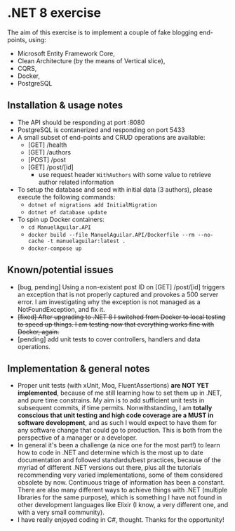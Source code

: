 # .NET 8 exercise

The aim of this exercise is to implement a couple of fake blogging end-points, using:

* Microsoft Entity Framework Core,
* Clean Architecture (by the means of Vertical slice),
* CQRS,
* Docker,
* PostgreSQL

## Installation & usage notes

* The API should be responding at port :8080
* PostgreSQL is contanerized and responding on port 5433
* A small subset of end-points and CRUD operations are available:
    * [GET] /health 
    * [GET] /authors
    * [POST] /post
    * [GET] /post/[id]
        * use request header `WithAuthors` with some value to retrieve author related information
* To setup the database and seed with initial data (3 authors), please execute the following commands:
    * `dotnet ef migrations add InitialMigration`
    * `dotnet ef database update`
* To spin up Docker containers:
    * `cd ManuelAguilar.API`
    * `docker build --file ManuelAguilar.API/Dockerfile --rm --no-cache -t manuelaguilar:latest .`
    * `docker-compose up`

## Known/potential issues

* [bug, pending] Using a non-existent post ID on [GET] /post/[id] triggers an exception that is not properly captured and provokes a 500 server error. I am investigating why the exception is not managed as a NotFoundException, and fix it.
* ~~[fixed] After upgrading to .NET 8 I switched from Docker to local testing to speed up things. I am testing now that everything works fine with Docker, again.~~
* [pending] add unit tests to cover controllers, handlers and data operations.

## Implementation & general notes

* Proper unit tests (with xUnit, Moq, FluentAssertions) **are NOT YET implemented**, because of me still learning how to set them up in .NET, and pure time constrains. My aim is to add sufficient unit tests in subsequent commits, if time permits. Nonwithstanding, I am **totally conscious that unit testing and high code coverage are a MUST in software development**, and as such I would expect to have them for any software change that could go to production. This is both from the perspective of a manager or a developer.
* In general it's been a challenge (a nice one for the most part!) to learn how to code in .NET and determine which is the most up to date documentation and followed standards/best practices, because of the myriad of different .NET versions out there, plus all the tutorials recommending very varied implementations, some of them considered obsolete by now. Continuous triage of information has been a constant. There are also many different ways to achieve things with .NET (multiple libraries for the same purpose), which is something I have not found in other development languages like Elixir (I know, a very different one, and with a very small community).
* I have really enjoyed coding in C#, thought. Thanks for the opportunity!

